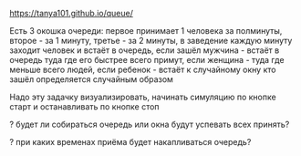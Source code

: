https://tanya101.github.io/queue/

Есть 3 окошка очереди: первое принимает 1 человека за полминуты, второе - за 1 минуту, третье - за 2 минуты, в заведение каждую минуту заходит человек и встаёт в очередь, если зашёл мужчина - встаёт в очередь туда где его быстрее всего примут, если женщина - туда где меньше всего людей, если ребенок - встаёт к случайному окну
кто зашёл определяется случайным образом

Надо эту задачку визуализировать, начинать симуляцию по кнопке старт и останавливать по кнопке стоп

? будет ли собираться очередь или окна будут успевать всех принять?

? при каких временах приёма будет накапливаться очередь?